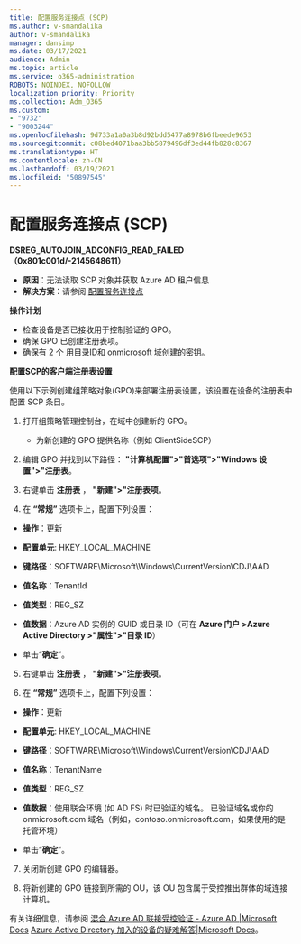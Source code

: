 ```yaml
---
title: 配置服务连接点 (SCP)
ms.author: v-smandalika
author: v-smandalika
manager: dansimp
ms.date: 03/17/2021
audience: Admin
ms.topic: article
ms.service: o365-administration
ROBOTS: NOINDEX, NOFOLLOW
localization_priority: Priority
ms.collection: Adm_O365
ms.custom:
- "9732"
- "9003244"
ms.openlocfilehash: 9d733a1a0a3b8d92bdd5477a8978b6fbeede9653
ms.sourcegitcommit: c08bed4071baa3bb5879496df3ed44fb828c8367
ms.translationtype: HT
ms.contentlocale: zh-CN
ms.lasthandoff: 03/19/2021
ms.locfileid: "50897545"
---
```

# <a name="configure-service-connection-point-scp"></a>配置服务连接点 (SCP)

**DSREG_AUTOJOIN_ADCONFIG_READ_FAILED （0x801c001d/-2145648611）**

- **原因**：无法读取 SCP 对象并获取 Azure AD 租户信息
- **解决方案**：请参阅 [ 配置服务连接点](https://docs.microsoft.com/azure/active-directory/devices/hybrid-azuread-join-federated-domains#configure-hybrid-azure-ad-join)


**操作计划**

- 检查设备是否已接收用于控制验证的 GPO。
- 确保 GPO 已创建注册表项。
- 确保有 2 个 用目录ID和 onmicrosoft 域创建的密钥。

**配置SCP的客户端注册表设置** 

使用以下示例创建组策略对象(GPO)来部署注册表设置，该设置在设备的注册表中配置 SCP 条目。

1. 打开组策略管理控制台，在域中创建新的 GPO。
     - 为新创建的 GPO 提供名称（例如 ClientSideSCP）

2. 编辑 GPO 并找到以下路径： **"计算机配置">"首选项">"Windows 设置">"注册表**。

3. 右键单击 **注册表** ， **"新建">"注册表项**。

4. 在 **“常规”** 选项卡上，配置下列设置：
  
- **操作**：更新
    
- **配置单元**: HKEY_LOCAL_MACHINE
    
- **键路径**：SOFTWARE\Microsoft\Windows\CurrentVersion\CDJ\AAD
    
- **值名称**：TenantId
    
- **值类型**：REG_SZ
    
- **值数据**：Azure AD 实例的 GUID 或目录 ID（可在 **Azure 门户 >Azure Active Directory >"属性">"目录 ID**）
 
- 单击“**确定**”。
 
5. 右键单击 **注册表** ， **"新建">"注册表项**。

6. 在 **“常规”** 选项卡上，配置下列设置：
  
- **操作**：更新
    
- **配置单元**: HKEY_LOCAL_MACHINE
    
- **键路径**：SOFTWARE\Microsoft\Windows\CurrentVersion\CDJ\AAD
    
- **值名称**：TenantName
    
- **值类型**：REG_SZ
    
- **值数据**：使用联合环境 (如 AD FS) 时已验证的域名。 已验证域名或你的 onmicrosoft.com 域名（例如，contoso.onmicrosoft.com，如果使用的是托管环境）

- 单击“**确定**”。

7. 关闭新创建 GPO 的编辑器。

8. 将新创建的 GPO 链接到所需的 OU，该 OU 包含属于受控推出群体的域连接计算机。

有关详细信息，请参阅 [混合 Azure AD 联接受控验证 - Azure AD |Microsoft Docs](https://docs.microsoft.com/azure/active-directory/devices/hybrid-azuread-join-control)  [Azure Active Directory 加入的设备的疑难解答|Microsoft Docs](https://docs.microsoft.com/azure/active-directory/devices/troubleshoot-hybrid-join-windows-current)。









